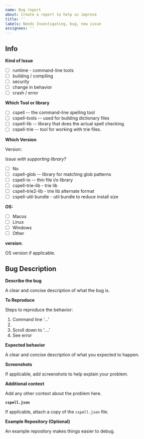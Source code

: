 ```yaml
---
name: Bug report
about: Create a report to help us improve
title: ''
labels: Needs Investigating, bug, new issue
assignees: ''
---
```


## Info

**Kind of Issue**

- [ ] runtime - command-line tools
- [ ] building / compiling
- [ ] security
- [ ] change in behavior
- [ ] crash / error

**Which Tool or library**

- [ ] cspell -- the command-line spelling tool
- [ ] cspell-tools -- used for building dictionary files
- [ ] cspell-lib -- library that does the actual spell checking.
- [ ] cspell-trie -- tool for working with trie files.

**Which Version**

Version:

_Issue with supporting library?_

- [ ] No
- [ ] cspell-glob -- library for matching glob patterns
- [ ] cspell-io -- thin file i/o library
- [ ] cspell-trie-lib - trie lib
- [ ] cspell-trie2-lib - trie lib alternate format
- [ ] cspell-util-bundle - util bundle to reduce install size

**OS:**

- [ ] Macos
- [ ] Linux
- [ ] Windows
- [ ] Other

**version:**

OS version if applicable.

## Bug Description

**Describe the bug**

A clear and concise description of what the bug is.

**To Reproduce**

Steps to reproduce the behavior:

1. Command line '...'
2.
3. Scroll down to '....'
4. See error

**Expected behavior**

A clear and concise description of what you expected to happen.

**Screenshots**

If applicable, add screenshots to help explain your problem.

**Additional context**

Add any other context about the problem here.

**`cspell.json`**

If applicable, attach a copy of the `cspell.json` file.

**Example Repository (Optional)**

An example repository makes things easier to debug.

